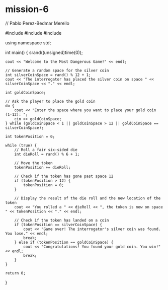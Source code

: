 # mission-6
// Pablo Perez-Bedmar Merello

#include <iostream>
#include <cstdlib>
#include <ctime>

using namespace std;

int main() {
    srand((unsigned)time(0));

    cout << "Welcome to the Most Dangerous Game!" << endl;

    // Generate a random space for the silver coin
    int silverCoinSpace = rand() % 12 + 1;
    cout << "The interrogator has placed the silver coin on space " << silverCoinSpace << "." << endl;

    int goldCoinSpace;

    // Ask the player to place the gold coin
    do {
        cout << "Enter the space where you want to place your gold coin (1-12): ";
        cin >> goldCoinSpace;
    } while (goldCoinSpace < 1 || goldCoinSpace > 12 || goldCoinSpace == silverCoinSpace);

    int tokenPosition = 0;

    while (true) {
        // Roll a fair six-sided die
        int dieRoll = rand() % 6 + 1;

        // Move the token
        tokenPosition += dieRoll;

        // Check if the token has gone past space 12
        if (tokenPosition > 12) {
            tokenPosition = 0;
        }

        // Display the result of the die roll and the new location of the token
        cout << "You rolled a " << dieRoll << ", the token is now on space " << tokenPosition << "." << endl;

        // Check if the token has landed on a coin
        if (tokenPosition == silverCoinSpace) {
            cout << "Game over! The interrogator's silver coin was found. You lose." << endl;
            break;
        } else if (tokenPosition == goldCoinSpace) {
            cout << "Congratulations! You found your gold coin. You win!" << endl;
            break;
        }
    }

    return 0;
}

